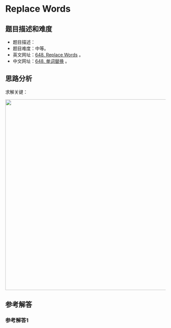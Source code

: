# Replace Words

## 题目描述和难度
+ 题目描述：
+ 题目难度：中等。
+ 英文网址：[648. Replace Words](https://leetcode.com/problems/replace-words/description/)  。
+ 中文网址：[648. 单词替换](https://leetcode-cn.com/problems/replace-words/description/)  。
## 思路分析
求解关键：

<img src="https://liweiwei1419.github.io/images/leetcode-solution/" width="600">

## 参考解答
### 参考解答1

```java

```